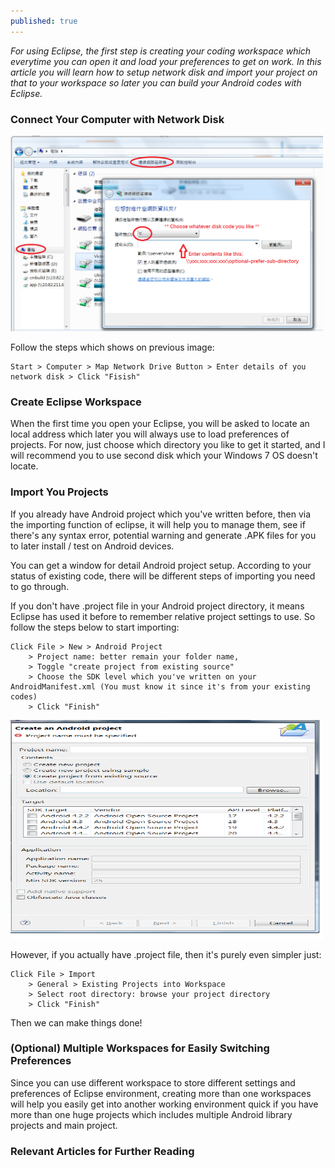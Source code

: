 ```yaml
---
published: true
---
```

_For using Eclipse, the first step is creating your coding workspace which everytime you can open it and load your preferences to get on work. In this article you will learn how to setup network disk and import your project on that to your workspace so later you can build your Android codes with Eclipse._

### Connect Your Computer with Network Disk
<img src="https://raw.githubusercontent.com/mania7539/articles/gh-pages/images/win7-network-disk-1.png" style="width: 500px; float: center;" /></br>

Follow the steps which shows on previous image:
```
Start > Computer > Map Network Drive Button > Enter details of you network disk > Click "Fisish" 
```

### Create Eclipse Workspace
When the first time you open your Eclipse, you will be asked to locate an local address which later you will always use to load preferences of projects. For now, just choose which directory you like to get it started, and I will recommend you to use second disk which your Windows 7 OS doesn't locate.

### Import You Projects
If you already have Android project which you've written before, then via the importing function of eclipse, it will help you to manage them, see if there's any syntax error, potential warning and generate .APK files for you to later install / test on Android devices.

You can get a window for detail Android project setup. According to your status of existing code, there will be different steps of importing you need to go through. 

If you don't have .project file in your Android project directory, it means Eclipse has used it before to remember relative project settings to use. So follow the steps below to start importing:</br>

```
Click File > New > Android Project 
	> Project name: better remain your folder name, 
    > Toggle "create project from existing source"
    > Choose the SDK level which you've written on your AndroidManifest.xml (You must know it since it's from your existing codes)
    > Click "Finish"
```

<img src="https://raw.githubusercontent.com/mania7539/articles/gh-pages/images/new-project-from-existing-source.png" style="width: 500px; height: 350px; float: center;" />

However, if you actually have .project file, then it's purely even simpler just: </br>

```
Click File > Import 
	> General > Existing Projects into Workspace 
    > Select root directory: browse your project directory
    > Click "Finish"
```

Then we can make things done!

### (Optional) Multiple Workspaces for Easily Switching Preferences 
Since you can use different workspace to store different settings and preferences of Eclipse environment, creating more than one workspaces will help you easily get into another working environment quick if you have more than one huge projects which includes multiple Android library projects and main project.

### Relevant Articles for Further Reading
